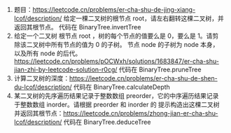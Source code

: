 1. 题目：https://leetcode.cn/problems/er-cha-shu-de-jing-xiang-lcof/description/
   给定一棵二叉树的根节点 root，请左右翻转这棵二叉树，并返回其根节点。
   代码在 BinaryTree.invertTree
2. 给定一个二叉树 根节点 root ，树的每个节点的值要么是 0，要么是 1。请剪除该二叉树中所有节点的值为 0 的子树。
   节点 node 的子树为 node 本身，以及所有 node 的后代。
   https://leetcode.cn/problems/pOCWxh/solutions/1683847/er-cha-shu-jian-zhi-by-leetcode-solution-r0cg/
   代码在 BinaryTree.pruneTree
3. 计算二叉树的深度：https://leetcode.cn/problems/er-cha-shu-de-shen-du-lcof/description/
   代码在 BinaryTree.calculateDepth
4. 某二叉树的先序遍历结果记录于整数数组 preorder，它的中序遍历结果记录于整数数组 inorder。请根据 preorder 和 inorder 的
   提示构造出这棵二叉树并返回其根节点：https://leetcode.cn/problems/zhong-jian-er-cha-shu-lcof/description/
   代码在 BinaryTree.deduceTree